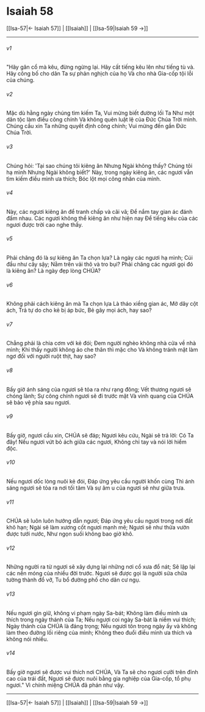 # Isaiah 58

[[Isa-57|← Isaiah 57]] | [[Isaiah]] | [[Isa-59|Isaiah 59 →]]
***



###### v1 
"Hãy gân cổ mà kêu, đừng ngừng lại. Hãy cất tiếng kêu lên như tiếng tù và. Hãy công bố cho dân Ta sự phản nghịch của họ Và cho nhà Gia-cốp tội lỗi của chúng. 

###### v2 
Mặc dù hằng ngày chúng tìm kiếm Ta, Vui mừng biết đường lối Ta Như một dân tộc làm điều công chính Và không quên luật lệ của Đức Chúa Trời mình. Chúng cầu xin Ta những quyết định công chính; Vui mừng đến gần Đức Chúa Trời. 

###### v3 
Chúng hỏi: 'Tại sao chúng tôi kiêng ăn Nhưng Ngài không thấy? Chúng tôi hạ mình Nhưng Ngài không biết?' Này, trong ngày kiêng ăn, các ngươi vẫn tìm kiếm điều mình ưa thích; Bóc lột mọi công nhân của mình. 

###### v4 
Này, các ngươi kiêng ăn để tranh chấp và cãi vã; Để nắm tay gian ác đánh đấm nhau. Các ngươi không thể kiêng ăn như hiện nay Để tiếng kêu của các ngươi được trời cao nghe thấy. 

###### v5 
Phải chăng đó là sự kiêng ăn Ta chọn lựa? Là ngày các ngươi hạ mình; Cúi đầu như cây sậy; Nằm trên vải thô và tro bụi? Phải chăng các ngươi gọi đó là kiêng ăn? Là ngày đẹp lòng CHÚA? 

###### v6 
Không phải cách kiêng ăn mà Ta chọn lựa Là tháo xiềng gian ác, Mở dây cột ách, Trả tự do cho kẻ bị áp bức, Bẻ gãy mọi ách, hay sao? 

###### v7 
Chẳng phải là chia cơm với kẻ đói; Đem người nghèo không nhà cửa về nhà mình; Khi thấy người không áo che thân thì mặc cho Và không tránh mặt làm ngơ đối với người ruột thịt, hay sao? 

###### v8 
Bấy giờ ánh sáng của ngươi sẽ tỏa ra như rạng đông; Vết thương ngươi sẽ chóng lành; Sự công chính ngươi sẽ đi trước mặt Và vinh quang của CHÚA sẽ bảo vệ phía sau ngươi. 

###### v9 
Bấy giờ, ngươi cầu xin, CHÚA sẽ đáp; Ngươi kêu cứu, Ngài sẽ trả lời: Có Ta đây! Nếu ngươi vứt bỏ ách giữa các ngươi, Không chỉ tay và nói lời hiểm độc. 

###### v10 
Nếu ngươi dốc lòng nuôi kẻ đói, Đáp ứng yêu cầu người khốn cùng Thì ánh sáng ngươi sẽ tỏa ra nơi tối tăm Và sự âm u của ngươi sẽ như giữa trưa. 

###### v11 
CHÚA sẽ luôn luôn hướng dẫn ngươi; Đáp ứng yêu cầu ngươi trong nơi đất khô hạn; Ngài sẽ làm xương cốt ngươi mạnh mẽ; Ngươi sẽ như thửa vườn được tưới nước, Như ngọn suối không bao giờ khô. 

###### v12 
Những người ra từ ngươi sẽ xây dựng lại những nơi cổ xưa đổ nát; Sẽ lập lại các nền móng của nhiều đời trước. Ngươi sẽ được gọi là người sửa chữa tường thành đổ vỡ, Tu bổ đường phố cho dân cư ngụ. 

###### v13 
Nếu ngươi gìn giữ, không vi phạm ngày Sa-bát; Không làm điều mình ưa thích trong ngày thánh của Ta; Nếu ngươi coi ngày Sa-bát là niềm vui thích; Ngày thánh của CHÚA là đáng trọng; Nếu ngươi tôn trọng ngày ấy và không làm theo đường lối riêng của mình; Không theo đuổi điều mình ưa thích và không nói nhiều. 

###### v14 
Bấy giờ ngươi sẽ được vui thích nơi CHÚA, Và Ta sẽ cho ngươi cưỡi trên đỉnh cao của trái đất, Ngươi sẽ được nuôi bằng gia nghiệp của Gia-cốp, tổ phụ ngươi." Vì chính miệng CHÚA đã phán như vậy.

***
[[Isa-57|← Isaiah 57]] | [[Isaiah]] | [[Isa-59|Isaiah 59 →]]
